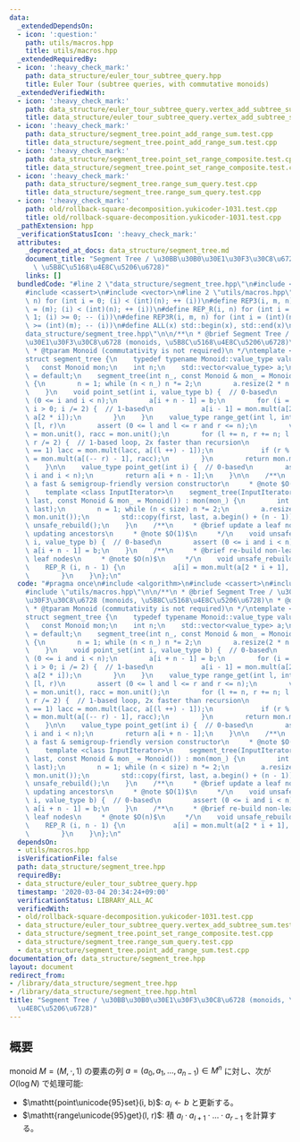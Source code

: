 ```yaml
---
data:
  _extendedDependsOn:
  - icon: ':question:'
    path: utils/macros.hpp
    title: utils/macros.hpp
  _extendedRequiredBy:
  - icon: ':heavy_check_mark:'
    path: data_structure/euler_tour_subtree_query.hpp
    title: Euler Tour (subtree queries, with commutative monoids)
  _extendedVerifiedWith:
  - icon: ':heavy_check_mark:'
    path: data_structure/euler_tour_subtree_query.vertex_add_subtree_sum.test.cpp
    title: data_structure/euler_tour_subtree_query.vertex_add_subtree_sum.test.cpp
  - icon: ':heavy_check_mark:'
    path: data_structure/segment_tree.point_add_range_sum.test.cpp
    title: data_structure/segment_tree.point_add_range_sum.test.cpp
  - icon: ':heavy_check_mark:'
    path: data_structure/segment_tree.point_set_range_composite.test.cpp
    title: data_structure/segment_tree.point_set_range_composite.test.cpp
  - icon: ':heavy_check_mark:'
    path: data_structure/segment_tree.range_sum_query.test.cpp
    title: data_structure/segment_tree.range_sum_query.test.cpp
  - icon: ':heavy_check_mark:'
    path: old/rollback-square-decomposition.yukicoder-1031.test.cpp
    title: old/rollback-square-decomposition.yukicoder-1031.test.cpp
  _pathExtension: hpp
  _verificationStatusIcon: ':heavy_check_mark:'
  attributes:
    _deprecated_at_docs: data_structure/segment_tree.md
    document_title: "Segment Tree / \u30BB\u30B0\u30E1\u30F3\u30C8\u6728 (monoids,\
      \ \u5B8C\u5168\u4E8C\u5206\u6728)"
    links: []
  bundledCode: "#line 2 \"data_structure/segment_tree.hpp\"\n#include <algorithm>\n\
    #include <cassert>\n#include <vector>\n#line 2 \"utils/macros.hpp\"\n#define REP(i,\
    \ n) for (int i = 0; (i) < (int)(n); ++ (i))\n#define REP3(i, m, n) for (int i\
    \ = (m); (i) < (int)(n); ++ (i))\n#define REP_R(i, n) for (int i = (int)(n) -\
    \ 1; (i) >= 0; -- (i))\n#define REP3R(i, m, n) for (int i = (int)(n) - 1; (i)\
    \ >= (int)(m); -- (i))\n#define ALL(x) std::begin(x), std::end(x)\n#line 6 \"\
    data_structure/segment_tree.hpp\"\n\n/**\n * @brief Segment Tree / \u30BB\u30B0\
    \u30E1\u30F3\u30C8\u6728 (monoids, \u5B8C\u5168\u4E8C\u5206\u6728)\n * @docs data_structure/segment_tree.md\n\
    \ * @tparam Monoid (commutativity is not required)\n */\ntemplate <class Monoid>\n\
    struct segment_tree {\n    typedef typename Monoid::value_type value_type;\n \
    \   const Monoid mon;\n    int n;\n    std::vector<value_type> a;\n    segment_tree()\
    \ = default;\n    segment_tree(int n_, const Monoid & mon_ = Monoid()) : mon(mon_)\
    \ {\n        n = 1; while (n < n_) n *= 2;\n        a.resize(2 * n - 1, mon.unit());\n\
    \    }\n    void point_set(int i, value_type b) {  // 0-based\n        assert\
    \ (0 <= i and i < n);\n        a[i + n - 1] = b;\n        for (i = (i + n) / 2;\
    \ i > 0; i /= 2) {  // 1-based\n            a[i - 1] = mon.mult(a[2 * i - 1],\
    \ a[2 * i]);\n        }\n    }\n    value_type range_get(int l, int r) {  // 0-based,\
    \ [l, r)\n        assert (0 <= l and l <= r and r <= n);\n        value_type lacc\
    \ = mon.unit(), racc = mon.unit();\n        for (l += n, r += n; l < r; l /= 2,\
    \ r /= 2) {  // 1-based loop, 2x faster than recursion\n            if (l % 2\
    \ == 1) lacc = mon.mult(lacc, a[(l ++) - 1]);\n            if (r % 2 == 1) racc\
    \ = mon.mult(a[(-- r) - 1], racc);\n        }\n        return mon.mult(lacc, racc);\n\
    \    }\n\n    value_type point_get(int i) {  // 0-based\n        assert (0 <=\
    \ i and i < n);\n        return a[i + n - 1];\n    }\n\n    /**\n     * @brief\
    \ a fast & semigroup-friendly version constructor\n     * @note $O(n)$\n     */\n\
    \    template <class InputIterator>\n    segment_tree(InputIterator first, InputIterator\
    \ last, const Monoid & mon_ = Monoid()) : mon(mon_) {\n        int size = std::distance(first,\
    \ last);\n        n = 1; while (n < size) n *= 2;\n        a.resize(2 * n - 1,\
    \ mon.unit());\n        std::copy(first, last, a.begin() + (n - 1));\n       \
    \ unsafe_rebuild();\n    }\n    /**\n     * @brief update a leaf node without\
    \ updating ancestors\n     * @note $O(1)$\n     */\n    void unsafe_point_set(int\
    \ i, value_type b) {  // 0-based\n        assert (0 <= i and i < n);\n       \
    \ a[i + n - 1] = b;\n    }\n    /**\n     * @brief re-build non-leaf nodes from\
    \ leaf nodes\n     * @note $O(n)$\n     */\n    void unsafe_rebuild() {\n    \
    \    REP_R (i, n - 1) {\n            a[i] = mon.mult(a[2 * i + 1], a[2 * i + 2]);\n\
    \        }\n    }\n};\n"
  code: "#pragma once\n#include <algorithm>\n#include <cassert>\n#include <vector>\n\
    #include \"utils/macros.hpp\"\n\n/**\n * @brief Segment Tree / \u30BB\u30B0\u30E1\
    \u30F3\u30C8\u6728 (monoids, \u5B8C\u5168\u4E8C\u5206\u6728)\n * @docs data_structure/segment_tree.md\n\
    \ * @tparam Monoid (commutativity is not required)\n */\ntemplate <class Monoid>\n\
    struct segment_tree {\n    typedef typename Monoid::value_type value_type;\n \
    \   const Monoid mon;\n    int n;\n    std::vector<value_type> a;\n    segment_tree()\
    \ = default;\n    segment_tree(int n_, const Monoid & mon_ = Monoid()) : mon(mon_)\
    \ {\n        n = 1; while (n < n_) n *= 2;\n        a.resize(2 * n - 1, mon.unit());\n\
    \    }\n    void point_set(int i, value_type b) {  // 0-based\n        assert\
    \ (0 <= i and i < n);\n        a[i + n - 1] = b;\n        for (i = (i + n) / 2;\
    \ i > 0; i /= 2) {  // 1-based\n            a[i - 1] = mon.mult(a[2 * i - 1],\
    \ a[2 * i]);\n        }\n    }\n    value_type range_get(int l, int r) {  // 0-based,\
    \ [l, r)\n        assert (0 <= l and l <= r and r <= n);\n        value_type lacc\
    \ = mon.unit(), racc = mon.unit();\n        for (l += n, r += n; l < r; l /= 2,\
    \ r /= 2) {  // 1-based loop, 2x faster than recursion\n            if (l % 2\
    \ == 1) lacc = mon.mult(lacc, a[(l ++) - 1]);\n            if (r % 2 == 1) racc\
    \ = mon.mult(a[(-- r) - 1], racc);\n        }\n        return mon.mult(lacc, racc);\n\
    \    }\n\n    value_type point_get(int i) {  // 0-based\n        assert (0 <=\
    \ i and i < n);\n        return a[i + n - 1];\n    }\n\n    /**\n     * @brief\
    \ a fast & semigroup-friendly version constructor\n     * @note $O(n)$\n     */\n\
    \    template <class InputIterator>\n    segment_tree(InputIterator first, InputIterator\
    \ last, const Monoid & mon_ = Monoid()) : mon(mon_) {\n        int size = std::distance(first,\
    \ last);\n        n = 1; while (n < size) n *= 2;\n        a.resize(2 * n - 1,\
    \ mon.unit());\n        std::copy(first, last, a.begin() + (n - 1));\n       \
    \ unsafe_rebuild();\n    }\n    /**\n     * @brief update a leaf node without\
    \ updating ancestors\n     * @note $O(1)$\n     */\n    void unsafe_point_set(int\
    \ i, value_type b) {  // 0-based\n        assert (0 <= i and i < n);\n       \
    \ a[i + n - 1] = b;\n    }\n    /**\n     * @brief re-build non-leaf nodes from\
    \ leaf nodes\n     * @note $O(n)$\n     */\n    void unsafe_rebuild() {\n    \
    \    REP_R (i, n - 1) {\n            a[i] = mon.mult(a[2 * i + 1], a[2 * i + 2]);\n\
    \        }\n    }\n};\n"
  dependsOn:
  - utils/macros.hpp
  isVerificationFile: false
  path: data_structure/segment_tree.hpp
  requiredBy:
  - data_structure/euler_tour_subtree_query.hpp
  timestamp: '2020-03-04 20:34:24+09:00'
  verificationStatus: LIBRARY_ALL_AC
  verifiedWith:
  - old/rollback-square-decomposition.yukicoder-1031.test.cpp
  - data_structure/euler_tour_subtree_query.vertex_add_subtree_sum.test.cpp
  - data_structure/segment_tree.point_set_range_composite.test.cpp
  - data_structure/segment_tree.range_sum_query.test.cpp
  - data_structure/segment_tree.point_add_range_sum.test.cpp
documentation_of: data_structure/segment_tree.hpp
layout: document
redirect_from:
- /library/data_structure/segment_tree.hpp
- /library/data_structure/segment_tree.hpp.html
title: "Segment Tree / \u30BB\u30B0\u30E1\u30F3\u30C8\u6728 (monoids, \u5B8C\u5168\
  \u4E8C\u5206\u6728)"
---
```

## 概要

monoid $M = (M, \cdot, 1)$ の要素の列 $a = (a_0, a_1, \dots, a _ {n - 1}) \in M^n$ に対し、次が $O(\log N)$ で処理可能:

-   $\mathtt{point\unicode{95}set}(i, b)$: $a_i \gets b$ と更新する。
-   $\mathtt{range\unicode{95}get}(l, r)$: 積 $a_l \cdot a _ {l + 1} \cdot \dots \cdot a _ {r - 1}$ を計算する。

